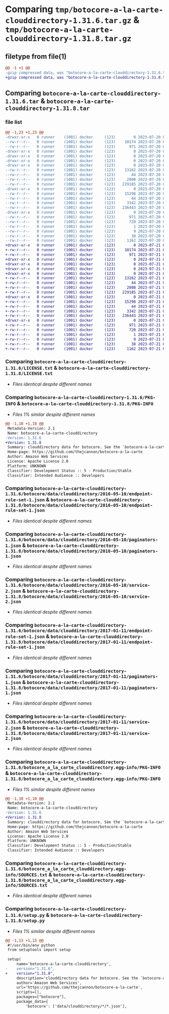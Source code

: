 # Comparing `tmp/botocore-a-la-carte-clouddirectory-1.31.6.tar.gz` & `tmp/botocore-a-la-carte-clouddirectory-1.31.8.tar.gz`

## filetype from file(1)

```diff
@@ -1 +1 @@
-gzip compressed data, was "botocore-a-la-carte-clouddirectory-1.31.6.tar", last modified: Thu Jul 20 01:20:02 2023, max compression
+gzip compressed data, was "botocore-a-la-carte-clouddirectory-1.31.8.tar", last modified: Fri Jul 21 01:21:10 2023, max compression
```

## Comparing `botocore-a-la-carte-clouddirectory-1.31.6.tar` & `botocore-a-la-carte-clouddirectory-1.31.8.tar`

### file list

```diff
@@ -1,23 +1,23 @@
-drwxr-xr-x   0 runner    (1001) docker     (123)        0 2023-07-20 01:20:02.498539 botocore-a-la-carte-clouddirectory-1.31.6/
--rw-r--r--   0 runner    (1001) docker     (123)    10174 2023-07-20 01:20:02.000000 botocore-a-la-carte-clouddirectory-1.31.6/LICENSE.txt
--rw-r--r--   0 runner    (1001) docker     (123)      971 2023-07-20 01:20:02.498539 botocore-a-la-carte-clouddirectory-1.31.6/PKG-INFO
-drwxr-xr-x   0 runner    (1001) docker     (123)        0 2023-07-20 01:20:02.498539 botocore-a-la-carte-clouddirectory-1.31.6/botocore/
-drwxr-xr-x   0 runner    (1001) docker     (123)        0 2023-07-20 01:20:02.498539 botocore-a-la-carte-clouddirectory-1.31.6/botocore/data/
-drwxr-xr-x   0 runner    (1001) docker     (123)        0 2023-07-20 01:20:02.498539 botocore-a-la-carte-clouddirectory-1.31.6/botocore/data/clouddirectory/
-drwxr-xr-x   0 runner    (1001) docker     (123)        0 2023-07-20 01:20:02.498539 botocore-a-la-carte-clouddirectory-1.31.6/botocore/data/clouddirectory/2016-05-10/
--rw-r--r--   0 runner    (1001) docker     (123)    13162 2023-07-20 01:19:55.000000 botocore-a-la-carte-clouddirectory-1.31.6/botocore/data/clouddirectory/2016-05-10/endpoint-rule-set-1.json
--rw-r--r--   0 runner    (1001) docker     (123)       44 2023-07-20 01:19:55.000000 botocore-a-la-carte-clouddirectory-1.31.6/botocore/data/clouddirectory/2016-05-10/examples-1.json
--rw-r--r--   0 runner    (1001) docker     (123)     2808 2023-07-20 01:19:55.000000 botocore-a-la-carte-clouddirectory-1.31.6/botocore/data/clouddirectory/2016-05-10/paginators-1.json
--rw-r--r--   0 runner    (1001) docker     (123)   229185 2023-07-20 01:19:55.000000 botocore-a-la-carte-clouddirectory-1.31.6/botocore/data/clouddirectory/2016-05-10/service-2.json
-drwxr-xr-x   0 runner    (1001) docker     (123)        0 2023-07-20 01:20:02.498539 botocore-a-la-carte-clouddirectory-1.31.6/botocore/data/clouddirectory/2017-01-11/
--rw-r--r--   0 runner    (1001) docker     (123)    15298 2023-07-20 01:19:55.000000 botocore-a-la-carte-clouddirectory-1.31.6/botocore/data/clouddirectory/2017-01-11/endpoint-rule-set-1.json
--rw-r--r--   0 runner    (1001) docker     (123)       44 2023-07-20 01:19:55.000000 botocore-a-la-carte-clouddirectory-1.31.6/botocore/data/clouddirectory/2017-01-11/examples-1.json
--rw-r--r--   0 runner    (1001) docker     (123)     3342 2023-07-20 01:19:55.000000 botocore-a-la-carte-clouddirectory-1.31.6/botocore/data/clouddirectory/2017-01-11/paginators-1.json
--rw-r--r--   0 runner    (1001) docker     (123)   236443 2023-07-20 01:19:55.000000 botocore-a-la-carte-clouddirectory-1.31.6/botocore/data/clouddirectory/2017-01-11/service-2.json
-drwxr-xr-x   0 runner    (1001) docker     (123)        0 2023-07-20 01:20:02.498539 botocore-a-la-carte-clouddirectory-1.31.6/botocore_a_la_carte_clouddirectory.egg-info/
--rw-r--r--   0 runner    (1001) docker     (123)      971 2023-07-20 01:20:02.000000 botocore-a-la-carte-clouddirectory-1.31.6/botocore_a_la_carte_clouddirectory.egg-info/PKG-INFO
--rw-r--r--   0 runner    (1001) docker     (123)      720 2023-07-20 01:20:02.000000 botocore-a-la-carte-clouddirectory-1.31.6/botocore_a_la_carte_clouddirectory.egg-info/SOURCES.txt
--rw-r--r--   0 runner    (1001) docker     (123)        1 2023-07-20 01:20:02.000000 botocore-a-la-carte-clouddirectory-1.31.6/botocore_a_la_carte_clouddirectory.egg-info/dependency_links.txt
--rw-r--r--   0 runner    (1001) docker     (123)        9 2023-07-20 01:20:02.000000 botocore-a-la-carte-clouddirectory-1.31.6/botocore_a_la_carte_clouddirectory.egg-info/top_level.txt
--rw-r--r--   0 runner    (1001) docker     (123)       38 2023-07-20 01:20:02.498539 botocore-a-la-carte-clouddirectory-1.31.6/setup.cfg
--rw-r--r--   0 runner    (1001) docker     (123)     1162 2023-07-20 01:20:02.000000 botocore-a-la-carte-clouddirectory-1.31.6/setup.py
+drwxr-xr-x   0 runner    (1001) docker     (123)        0 2023-07-21 01:21:10.766736 botocore-a-la-carte-clouddirectory-1.31.8/
+-rw-r--r--   0 runner    (1001) docker     (123)    10174 2023-07-21 01:21:10.000000 botocore-a-la-carte-clouddirectory-1.31.8/LICENSE.txt
+-rw-r--r--   0 runner    (1001) docker     (123)      971 2023-07-21 01:21:10.766736 botocore-a-la-carte-clouddirectory-1.31.8/PKG-INFO
+drwxr-xr-x   0 runner    (1001) docker     (123)        0 2023-07-21 01:21:10.766736 botocore-a-la-carte-clouddirectory-1.31.8/botocore/
+drwxr-xr-x   0 runner    (1001) docker     (123)        0 2023-07-21 01:21:10.766736 botocore-a-la-carte-clouddirectory-1.31.8/botocore/data/
+drwxr-xr-x   0 runner    (1001) docker     (123)        0 2023-07-21 01:21:10.766736 botocore-a-la-carte-clouddirectory-1.31.8/botocore/data/clouddirectory/
+drwxr-xr-x   0 runner    (1001) docker     (123)        0 2023-07-21 01:21:10.766736 botocore-a-la-carte-clouddirectory-1.31.8/botocore/data/clouddirectory/2016-05-10/
+-rw-r--r--   0 runner    (1001) docker     (123)    13162 2023-07-21 01:21:06.000000 botocore-a-la-carte-clouddirectory-1.31.8/botocore/data/clouddirectory/2016-05-10/endpoint-rule-set-1.json
+-rw-r--r--   0 runner    (1001) docker     (123)       44 2023-07-21 01:21:06.000000 botocore-a-la-carte-clouddirectory-1.31.8/botocore/data/clouddirectory/2016-05-10/examples-1.json
+-rw-r--r--   0 runner    (1001) docker     (123)     2808 2023-07-21 01:21:06.000000 botocore-a-la-carte-clouddirectory-1.31.8/botocore/data/clouddirectory/2016-05-10/paginators-1.json
+-rw-r--r--   0 runner    (1001) docker     (123)   229185 2023-07-21 01:21:06.000000 botocore-a-la-carte-clouddirectory-1.31.8/botocore/data/clouddirectory/2016-05-10/service-2.json
+drwxr-xr-x   0 runner    (1001) docker     (123)        0 2023-07-21 01:21:10.766736 botocore-a-la-carte-clouddirectory-1.31.8/botocore/data/clouddirectory/2017-01-11/
+-rw-r--r--   0 runner    (1001) docker     (123)    15298 2023-07-21 01:21:06.000000 botocore-a-la-carte-clouddirectory-1.31.8/botocore/data/clouddirectory/2017-01-11/endpoint-rule-set-1.json
+-rw-r--r--   0 runner    (1001) docker     (123)       44 2023-07-21 01:21:06.000000 botocore-a-la-carte-clouddirectory-1.31.8/botocore/data/clouddirectory/2017-01-11/examples-1.json
+-rw-r--r--   0 runner    (1001) docker     (123)     3342 2023-07-21 01:21:06.000000 botocore-a-la-carte-clouddirectory-1.31.8/botocore/data/clouddirectory/2017-01-11/paginators-1.json
+-rw-r--r--   0 runner    (1001) docker     (123)   236443 2023-07-21 01:21:06.000000 botocore-a-la-carte-clouddirectory-1.31.8/botocore/data/clouddirectory/2017-01-11/service-2.json
+drwxr-xr-x   0 runner    (1001) docker     (123)        0 2023-07-21 01:21:10.766736 botocore-a-la-carte-clouddirectory-1.31.8/botocore_a_la_carte_clouddirectory.egg-info/
+-rw-r--r--   0 runner    (1001) docker     (123)      971 2023-07-21 01:21:10.000000 botocore-a-la-carte-clouddirectory-1.31.8/botocore_a_la_carte_clouddirectory.egg-info/PKG-INFO
+-rw-r--r--   0 runner    (1001) docker     (123)      720 2023-07-21 01:21:10.000000 botocore-a-la-carte-clouddirectory-1.31.8/botocore_a_la_carte_clouddirectory.egg-info/SOURCES.txt
+-rw-r--r--   0 runner    (1001) docker     (123)        1 2023-07-21 01:21:10.000000 botocore-a-la-carte-clouddirectory-1.31.8/botocore_a_la_carte_clouddirectory.egg-info/dependency_links.txt
+-rw-r--r--   0 runner    (1001) docker     (123)        9 2023-07-21 01:21:10.000000 botocore-a-la-carte-clouddirectory-1.31.8/botocore_a_la_carte_clouddirectory.egg-info/top_level.txt
+-rw-r--r--   0 runner    (1001) docker     (123)       38 2023-07-21 01:21:10.766736 botocore-a-la-carte-clouddirectory-1.31.8/setup.cfg
+-rw-r--r--   0 runner    (1001) docker     (123)     1162 2023-07-21 01:21:10.000000 botocore-a-la-carte-clouddirectory-1.31.8/setup.py
```

### Comparing `botocore-a-la-carte-clouddirectory-1.31.6/LICENSE.txt` & `botocore-a-la-carte-clouddirectory-1.31.8/LICENSE.txt`

 * *Files identical despite different names*

### Comparing `botocore-a-la-carte-clouddirectory-1.31.6/PKG-INFO` & `botocore-a-la-carte-clouddirectory-1.31.8/PKG-INFO`

 * *Files 1% similar despite different names*

```diff
@@ -1,10 +1,10 @@
 Metadata-Version: 2.1
 Name: botocore-a-la-carte-clouddirectory
-Version: 1.31.6
+Version: 1.31.8
 Summary: clouddirectory data for botocore. See the `botocore-a-la-carte` package for more info.
 Home-page: https://github.com/thejcannon/botocore-a-la-carte
 Author: Amazon Web Services
 License: Apache License 2.0
 Platform: UNKNOWN
 Classifier: Development Status :: 5 - Production/Stable
 Classifier: Intended Audience :: Developers
```

### Comparing `botocore-a-la-carte-clouddirectory-1.31.6/botocore/data/clouddirectory/2016-05-10/endpoint-rule-set-1.json` & `botocore-a-la-carte-clouddirectory-1.31.8/botocore/data/clouddirectory/2016-05-10/endpoint-rule-set-1.json`

 * *Files identical despite different names*

### Comparing `botocore-a-la-carte-clouddirectory-1.31.6/botocore/data/clouddirectory/2016-05-10/paginators-1.json` & `botocore-a-la-carte-clouddirectory-1.31.8/botocore/data/clouddirectory/2016-05-10/paginators-1.json`

 * *Files identical despite different names*

### Comparing `botocore-a-la-carte-clouddirectory-1.31.6/botocore/data/clouddirectory/2016-05-10/service-2.json` & `botocore-a-la-carte-clouddirectory-1.31.8/botocore/data/clouddirectory/2016-05-10/service-2.json`

 * *Files identical despite different names*

### Comparing `botocore-a-la-carte-clouddirectory-1.31.6/botocore/data/clouddirectory/2017-01-11/endpoint-rule-set-1.json` & `botocore-a-la-carte-clouddirectory-1.31.8/botocore/data/clouddirectory/2017-01-11/endpoint-rule-set-1.json`

 * *Files identical despite different names*

### Comparing `botocore-a-la-carte-clouddirectory-1.31.6/botocore/data/clouddirectory/2017-01-11/paginators-1.json` & `botocore-a-la-carte-clouddirectory-1.31.8/botocore/data/clouddirectory/2017-01-11/paginators-1.json`

 * *Files identical despite different names*

### Comparing `botocore-a-la-carte-clouddirectory-1.31.6/botocore/data/clouddirectory/2017-01-11/service-2.json` & `botocore-a-la-carte-clouddirectory-1.31.8/botocore/data/clouddirectory/2017-01-11/service-2.json`

 * *Files identical despite different names*

### Comparing `botocore-a-la-carte-clouddirectory-1.31.6/botocore_a_la_carte_clouddirectory.egg-info/PKG-INFO` & `botocore-a-la-carte-clouddirectory-1.31.8/botocore_a_la_carte_clouddirectory.egg-info/PKG-INFO`

 * *Files 1% similar despite different names*

```diff
@@ -1,10 +1,10 @@
 Metadata-Version: 2.1
 Name: botocore-a-la-carte-clouddirectory
-Version: 1.31.6
+Version: 1.31.8
 Summary: clouddirectory data for botocore. See the `botocore-a-la-carte` package for more info.
 Home-page: https://github.com/thejcannon/botocore-a-la-carte
 Author: Amazon Web Services
 License: Apache License 2.0
 Platform: UNKNOWN
 Classifier: Development Status :: 5 - Production/Stable
 Classifier: Intended Audience :: Developers
```

### Comparing `botocore-a-la-carte-clouddirectory-1.31.6/botocore_a_la_carte_clouddirectory.egg-info/SOURCES.txt` & `botocore-a-la-carte-clouddirectory-1.31.8/botocore_a_la_carte_clouddirectory.egg-info/SOURCES.txt`

 * *Files identical despite different names*

### Comparing `botocore-a-la-carte-clouddirectory-1.31.6/setup.py` & `botocore-a-la-carte-clouddirectory-1.31.8/setup.py`

 * *Files 1% similar despite different names*

```diff
@@ -1,13 +1,13 @@
 #!/usr/bin/env python
 from setuptools import setup
 
 setup(
     name='botocore-a-la-carte-clouddirectory',
-    version="1.31.6",
+    version="1.31.8",
     description='clouddirectory data for botocore. See the `botocore-a-la-carte` package for more info.',
     author='Amazon Web Services',
     url='https://github.com/thejcannon/botocore-a-la-carte',
     scripts=[],
     packages=["botocore"],
     package_data={
         'botocore': ['data/clouddirectory/*/*.json'],
```

